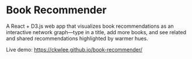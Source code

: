 # Book Recommender

A React + D3.js web app that visualizes book recommendations as an interactive network graph—type in a title, add more books, and see related and shared recommendations highlighted by warmer hues.

Live demo: https://ckwlee.github.io/book-recommender/
